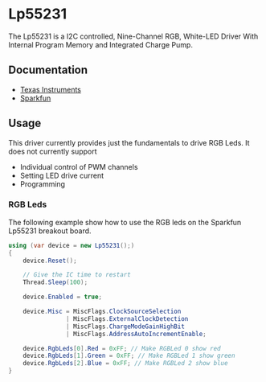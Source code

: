 ﻿# Lp55231

The Lp55231 is a I2C controlled, Nine-Channel RGB, White-LED Driver With Internal Program Memory and Integrated Charge Pump.

## Documentation

- [Texas Instruments](https://www.ti.com/product/LP55231)
- [Sparkfun](https://www.sparkfun.com/products/13884)

## Usage

This driver currently provides just the fundamentals to drive RGB Leds. It does not currently support
* Individual control of PWM channels
* Setting LED drive current
* Programming

### RGB Leds

The following example show how to use the RGB leds on the Sparkfun Lp55231 breakout board.

```csharp
using (var device = new Lp55231();)
{
    device.Reset();

    // Give the IC time to restart
    Thread.Sleep(100);

    device.Enabled = true;

    device.Misc = MiscFlags.ClockSourceSelection
                | MiscFlags.ExternalClockDetection
                | MiscFlags.ChargeModeGainHighBit
                | MiscFlags.AddressAutoIncrementEnable;

    device.RgbLeds[0].Red = 0xFF; // Make RGBLed 0 show red
    device.RgbLeds[1].Green = 0xFF; // Make RGBLed 1 show green
    device.RgbLeds[2].Blue = 0xFF; // Make RGBLed 2 show blue
}
```
